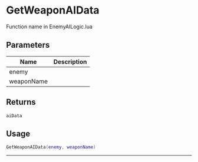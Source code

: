 # GetWeaponAIData

Function name in EnemyAILogic.lua

## Parameters

| Name       | Description |
| ---------- | ----------- |
| enemy      |             |
| weaponName |             |

## Returns

`aiData`

## Usage

```lua
GetWeaponAIData(enemy, weaponName)
```

---
